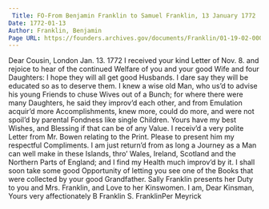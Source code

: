 ```yaml
---
 Title: FO-From Benjamin Franklin to Samuel Franklin, 13 January 1772
Date: 1772-01-13
Author: Franklin, Benjamin
Page URL: https://founders.archives.gov/documents/Franklin/01-19-02-0008
---
```


Dear Cousin,
London Jan. 13. 1772
I received your kind Letter of Nov. 8. and rejoice to hear of the continued Welfare of you and your good Wife and four Daughters: I hope they will all get good Husbands. I dare say they will be educated so as to deserve them. I knew a wise old Man, who us’d to advise his young Friends to chuse Wives out of a Bunch; for where there were many Daughters, he said they improv’d each other, and from Emulation acquir’d more Accomplishments, knew more, could do more, and were not spoil’d by parental Fondness like single Children. Yours have my best Wishes, and Blessing if that can be of any Value. I receiv’d a very polite Letter from Mr. Bowen relating to the Print. Please to present him my respectful Compliments. I am just return’d from as long a Journey as a Man can well make in these Islands, thro’ Wales, Ireland, Scotland and the Northern Parts of England; and I find my Health much improv’d by it. I shall soon take some good Opportunity of letting you see one of the Books that were collected by your good Grandfather. Sally Franklin presents her Duty to you and Mrs. Franklin, and Love to her Kinswomen. I am, Dear Kinsman, Yours very affectionately
B Franklin
S. FranklinPer Meyrick

